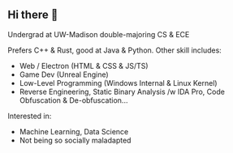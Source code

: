 ## Hi there 👋

Undergrad at UW-Madison double-majoring CS & ECE

Prefers C++ & Rust, good at Java & Python. Other skill includes:
- Web / Electron (HTML & CSS & JS/TS)
- Game Dev (Unreal Engine)
- Low-Level Programming (Windows Internal & Linux Kernel)
- Reverse Engineering, Static Binary Analysis /w IDA Pro, Code Obfuscation & De-obfuscation...

Interested in:
- Machine Learning, Data Science
- Not being so socially maladapted

<!--
**KZDKM/KZDKM** is a ✨ _special_ ✨ repository because its `README.md` (this file) appears on your GitHub profile.

Here are some ideas to get you started:

- 🔭 I’m currently working on ...
- 🌱 I’m currently learning ...
- 👯 I’m looking to collaborate on ...
- 🤔 I’m looking for help with ...
- 💬 Ask me about ...
- 📫 How to reach me: ...
- 😄 Pronouns: ...
- ⚡ Fun fact: ...
-->
